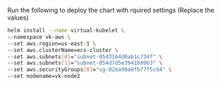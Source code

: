 
Run the following to deploy the chart with rquired settings (Replace the values)

```bash
helm install --name virtual-kubelet \
--namespace vk-aws \
--set aws.region=us-east-1 \
--set aws.clusterName=ecs-cluster \
--set aws.subnets[0]="subnet-05d3164d0ab1c734f" \
--set aws.subnets[1]="subnet-054d7d5e3941b99b3" \
--set aws.securityGroups[0]="sg-02ea90a0fb77f5cd4" \
--set nodename=vk-node2
```

